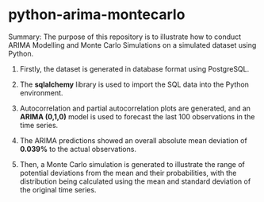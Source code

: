 # python-arima-montecarlo

Summary: The purpose of this repository is to illustrate how to conduct ARIMA Modelling and Monte Carlo Simulations on a simulated dataset using Python.

1. Firstly, the dataset is generated in database format using PostgreSQL.

2. The <strong>sqlalchemy</strong> library is used to import the SQL data into the Python environment.

3. Autocorrelation and partial autocorrelation plots are generated, and an <strong>ARIMA (0,1,0)</strong> model is used to forecast the last 100 observations in the time series.

4. The ARIMA predictions showed an overall absolute mean deviation of <strong>0.039%</strong> to the actual observations.

5. Then, a Monte Carlo simulation is generated to illustrate the range of potential deviations from the mean and their probabilities, with the distribution being calculated using the mean and standard deviation of the original time series.
